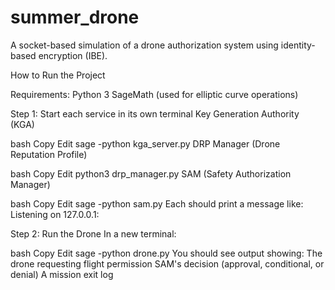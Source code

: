 # summer_drone
A socket-based simulation of a drone authorization system using identity-based encryption (IBE).

How to Run the Project

Requirements:
Python 3
SageMath (used for elliptic curve operations)


Step 1: Start each service in its own terminal
Key Generation Authority (KGA)

bash
Copy
Edit
sage -python kga_server.py
DRP Manager (Drone Reputation Profile)

bash
Copy
Edit
python3 drp_manager.py
SAM (Safety Authorization Manager)

bash
Copy
Edit
sage -python sam.py
Each should print a message like:
Listening on 127.0.0.1:<port>

Step 2: Run the Drone
In a new terminal:

bash
Copy
Edit
sage -python drone.py
You should see output showing:
The drone requesting flight permission
SAM's decision (approval, conditional, or denial)
A mission exit log
